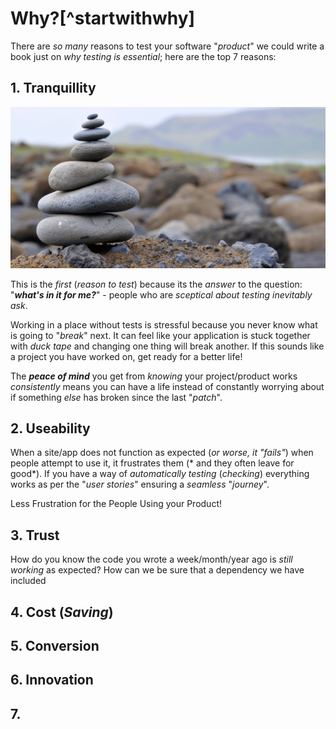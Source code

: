 # Why?[^startwithwhy]

There are *so many* reasons to test your software "*product*" we could write a book just on *why testing is essential*; here are the top 7 reasons:

## 1. Tranquillity

![tranquility stacked rocks](images/tranquility-stacked-rocks.jpg)

This is the *first* (*reason to test*) because its the *answer* to the question:
"***what's in it for me?***" - people who are *sceptical about testing
inevitably ask*.  

Working in a place without tests is stressful because you never know what is going  to "*break*" next. It can feel like your application is stuck together with *duck tape* and changing one thing will break another. If this sounds like a project you have worked on, get ready for a better life!

The ***peace of mind*** you get from *knowing* your project/product works
*consistently* means you can have a life instead of constantly worrying
about if something *else* has broken since the last "*patch*".


## 2. Useability

When a site/app does not function as expected (*or worse, it "fails"*)
when people attempt to use it, it frustrates them (* and they often leave for good*).
If you have a way of *automatically testing* (*checking*) everything works as
per the "*user stories*" ensuring a *seamless* "*journey*".

Less Frustration for the People Using your Product!

## 3. Trust

How do you know the code you wrote a week/month/year ago is *still working* as expected?
How can we be sure that a dependency we have included

## 4. Cost (*Saving*)


## 5. Conversion


## 6. Innovation



## 7.
